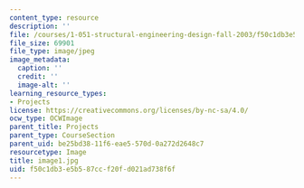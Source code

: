 ```yaml
---
content_type: resource
description: ''
file: /courses/1-051-structural-engineering-design-fall-2003/f50c1db3e5b587ccf20fd021ad738f6f_image1.jpg
file_size: 69901
file_type: image/jpeg
image_metadata:
  caption: ''
  credit: ''
  image-alt: ''
learning_resource_types:
- Projects
license: https://creativecommons.org/licenses/by-nc-sa/4.0/
ocw_type: OCWImage
parent_title: Projects
parent_type: CourseSection
parent_uid: be25bd38-11f6-eae5-570d-0a272d2648c7
resourcetype: Image
title: image1.jpg
uid: f50c1db3-e5b5-87cc-f20f-d021ad738f6f
---
```

